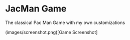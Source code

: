 # JacMan Game

The classical Pac Man Game with my own customizations

(images/screenshot.png)[Game Screenshot]